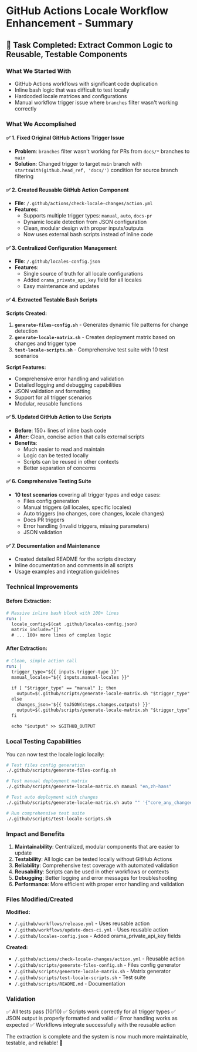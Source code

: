 # GitHub Actions Locale Workflow Enhancement - Summary

## 🎯 Task Completed: Extract Common Logic to Reusable, Testable Components

### What We Started With
- GitHub Actions workflows with significant code duplication
- Inline bash logic that was difficult to test locally
- Hardcoded locale matrices and configurations
- Manual workflow trigger issue where `branches` filter wasn't working correctly

### What We Accomplished

#### ✅ 1. Fixed Original GitHub Actions Trigger Issue
- **Problem**: `branches` filter wasn't working for PRs from `docs/*` branches to `main`
- **Solution**: Changed trigger to target `main` branch with `startsWith(github.head_ref, 'docs/')` condition for source branch filtering

#### ✅ 2. Created Reusable GitHub Action Component
- **File**: `/.github/actions/check-locale-changes/action.yml`
- **Features**:
  - Supports multiple trigger types: `manual`, `auto`, `docs-pr`
  - Dynamic locale detection from JSON configuration
  - Clean, modular design with proper inputs/outputs
  - Now uses external bash scripts instead of inline code

#### ✅ 3. Centralized Configuration Management
- **File**: `/.github/locales-config.json`
- **Features**:
  - Single source of truth for all locale configurations
  - Added `orama_private_api_key` field for all locales
  - Easy maintenance and updates

#### ✅ 4. Extracted Testable Bash Scripts

**Scripts Created:**
1. **`generate-files-config.sh`** - Generates dynamic file patterns for change detection
2. **`generate-locale-matrix.sh`** - Creates deployment matrix based on changes and trigger type
3. **`test-locale-scripts.sh`** - Comprehensive test suite with 10 test scenarios

**Script Features:**
- Comprehensive error handling and validation
- Detailed logging and debugging capabilities
- JSON validation and formatting
- Support for all trigger scenarios
- Modular, reusable functions

#### ✅ 5. Updated GitHub Action to Use Scripts
- **Before**: 150+ lines of inline bash code
- **After**: Clean, concise action that calls external scripts
- **Benefits**:
  - Much easier to read and maintain
  - Logic can be tested locally
  - Scripts can be reused in other contexts
  - Better separation of concerns

#### ✅ 6. Comprehensive Testing Suite
- **10 test scenarios** covering all trigger types and edge cases:
  - Files config generation
  - Manual triggers (all locales, specific locales)
  - Auto triggers (no changes, core changes, locale changes)
  - Docs PR triggers
  - Error handling (invalid triggers, missing parameters)
  - JSON validation

#### ✅ 7. Documentation and Maintenance
- Created detailed README for the scripts directory
- Inline documentation and comments in all scripts
- Usage examples and integration guidelines

### Technical Improvements

#### Before Extraction:
```yaml
# Massive inline bash block with 100+ lines
run: |
  locale_config=$(cat .github/locales-config.json)
  matrix_include="[]"
  # ... 100+ more lines of complex logic
```

#### After Extraction:
```yaml
# Clean, simple action call
run: |
  trigger_type="${{ inputs.trigger-type }}"
  manual_locales="${{ inputs.manual-locales }}"
  
  if [ "$trigger_type" == "manual" ]; then
    output=$(.github/scripts/generate-locale-matrix.sh "$trigger_type" "$manual_locales")
  else
    changes_json='${{ toJSON(steps.changes.outputs) }}'
    output=$(.github/scripts/generate-locale-matrix.sh "$trigger_type" "" "$changes_json")
  fi
  
  echo "$output" >> $GITHUB_OUTPUT
```

### Local Testing Capabilities

You can now test the locale logic locally:

```bash
# Test files config generation
./.github/scripts/generate-files-config.sh

# Test manual deployment matrix
./.github/scripts/generate-locale-matrix.sh manual "en,zh-hans"

# Test auto deployment with changes
./.github/scripts/generate-locale-matrix.sh auto "" '{"core_any_changed": "true"}'

# Run comprehensive test suite
./.github/scripts/test-locale-scripts.sh
```

### Impact and Benefits

1. **Maintainability**: Centralized, modular components that are easier to update
2. **Testability**: All logic can be tested locally without GitHub Actions
3. **Reliability**: Comprehensive test coverage with automated validation
4. **Reusability**: Scripts can be used in other workflows or contexts
5. **Debugging**: Better logging and error messages for troubleshooting
6. **Performance**: More efficient with proper error handling and validation

### Files Modified/Created

**Modified:**
- `/.github/workflows/release.yml` - Uses reusable action
- `/.github/workflows/update-docs-ci.yml` - Uses reusable action
- `/.github/locales-config.json` - Added orama_private_api_key fields

**Created:**
- `/.github/actions/check-locale-changes/action.yml` - Reusable action
- `/.github/scripts/generate-files-config.sh` - Files config generator
- `/.github/scripts/generate-locale-matrix.sh` - Matrix generator
- `/.github/scripts/test-locale-scripts.sh` - Test suite
- `/.github/scripts/README.md` - Documentation

### Validation

✅ All tests pass (10/10)
✅ Scripts work correctly for all trigger types
✅ JSON output is properly formatted and valid
✅ Error handling works as expected
✅ Workflows integrate successfully with the reusable action

The extraction is complete and the system is now much more maintainable, testable, and reliable! 🚀
